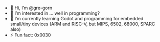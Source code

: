 - 👋 Hi, I’m @gre-gorn
- 👀 I’m interested in ... well in programming?
- 🌱 I’m currently learning Godot and programming for embedded small/tiny devices (ARM and RISC-V, but MIPS, 6502, 68000, SPARC also)
- ⚡ Fun fact: 0x0030

<!---
gre-gorn/gre-gorn is a ✨ special ✨ repository because its `README.md` (this file) appears on your GitHub profile.
You can click the Preview link to take a look at your changes.
--->
